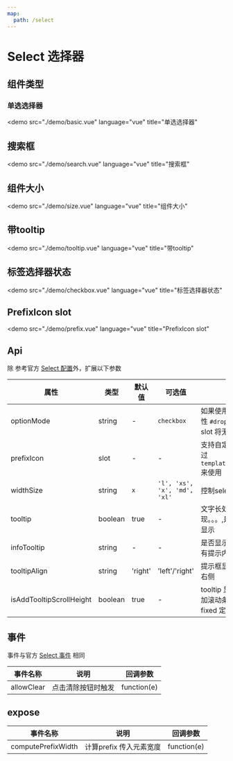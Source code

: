 ```yaml
---
map:
  path: /select
---
```


# Select 选择器

## 组件类型

### 单选选择器

<demo src="./demo/basic.vue"
  language="vue"
  title="单选选择器"
  >
</demo>

## 搜索框

<demo src="./demo/search.vue"
  language="vue"
  title="搜索框"
  >
</demo>

## 组件大小

<demo src="./demo/size.vue"
  language="vue"
  title="组件大小"
  >
</demo>

## 带tooltip

<demo src="./demo/tooltip.vue"
  language="vue"
  title="带tooltip"
  >
</demo>

## 标签选择器状态

<demo src="./demo/checkbox.vue"
  language="vue"
  title="标签选择器状态"
  >
</demo>

## PrefixIcon slot

<demo src="./demo/prefix.vue"
  language="vue"
  title="PrefixIcon slot"
  >
</demo>

## Api

除 参考官方 [Select 配置](https://2x.antdv.com/components/select-cn#API)外，扩展以下参数


| 属性               | 类型                                                      | 默认值  | 可选值 | 说明                     |
| ------------------ | --------------------------------------------------------- | ------- | ------ | ------------------------ |
| optionMode      | string                                              | -  |  `checkbox`      |  如果使用`optionMode`属性 `#dropdownRender` slot 将无效|
| prefixIcon      | slot                                            | -  |  -      |  支持自定义slot传入，通过`template='prefixIcon'` 来使用|
| widthSize      | string                                            | `x`  |  `'l', 'xs', 'x', 'md', 'xl'`      |  控制select 宽度|
| tooltip      | boolean                                            | true  |  -     |  文字长处最大宽度出现。。。,是否显示tooltip显示 |
| infoTooltip      | string                                            | -  |  -     |  是否显示提示信息按钮;有提示内容时显示 |
| tooltipAlign      | string                                            | 'right'  |  'left'/'right'   |  提示框显示在左侧或者右侧 |
| isAddTooltipScrollHeight      | boolean                                            | true  |  -     |  tooltip 显示位置是否增加滚动条高度；防止fixed 定位时 错位问题 |

## 事件

事件与官方 [Select 事件](https://2x.antdv.com/components/select-cn#API) 相同

| 事件名称 | 说明                                 | 回调参数    |
| -------- | ------------------------------------ | ----------- |
| allowClear   | 点击清除按钮时触发 | function(e) |

## expose

| 事件名称 | 说明                                 | 回调参数    |
| -------- | ------------------------------------ | ----------- |
|  computePrefixWidth  | 计算prefix 传入元素宽度 | function(e) |
